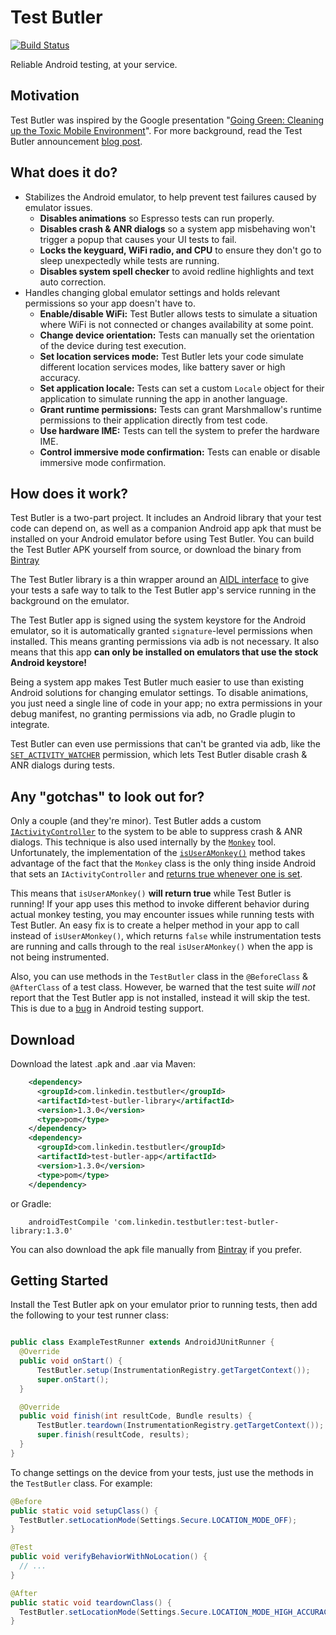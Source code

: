 # Test Butler
[![Build Status](https://travis-ci.org/linkedin/test-butler.svg?branch=master)](https://travis-ci.org/linkedin/test-butler)

Reliable Android testing, at your service.

## Motivation

Test Butler was inspired by the Google presentation "[Going Green: Cleaning up the Toxic Mobile Environment](https://www.youtube.com/watch?v=aHcmsK9jfGU)".
For more background, read the Test Butler announcement [blog post](https://engineering.linkedin.com/blog/2016/08/introducing-and-open-sourcing-test-butler--reliable-android-test).

## What does it do?

* Stabilizes the Android emulator, to help prevent test failures caused by emulator issues.
  * **Disables animations** so Espresso tests can run properly.
  * **Disables crash & ANR dialogs** so a system app misbehaving won't trigger a popup that causes your UI tests to fail.
  * **Locks the keyguard, WiFi radio, and CPU** to ensure they don't go to sleep unexpectedly while tests are running.
  * **Disables system spell checker** to avoid redline highlights and text auto correction.
* Handles changing global emulator settings and holds relevant permissions so your app doesn't have to.
  * **Enable/disable WiFi:** Test Butler allows tests to simulate a situation where WiFi is not connected or changes availability at some point.
  * **Change device orientation:** Tests can manually set the orientation of the device during test execution.
  * **Set location services mode:** Test Butler lets your code simulate different location services modes, like battery saver or high accuracy.
  * **Set application locale:** Tests can set a custom `Locale` object for their application to simulate running the app in another language.
  * **Grant runtime permissions:** Tests can grant Marshmallow's runtime permissions to their application directly from test code.
  * **Use hardware IME:** Tests can tell the system to prefer the hardware IME.
  * **Control immersive mode confirmation:** Tests can enable or disable immersive mode confirmation.

## How does it work?

Test Butler is a two-part project. It includes an Android library that your test code can depend on, as well as a companion Android app apk that must be installed on your Android emulator before using Test Butler.  You can build the Test Butler APK yourself from source, or download the binary from [Bintray](https://bintray.com/linkedin/maven/test-butler-app/)

The Test Butler library is a thin wrapper around an [AIDL interface](https://developer.android.com/guide/components/aidl.html) to give your tests a safe way to talk to the Test Butler app's service running in the background on the emulator.

The Test Butler app is signed using the system keystore for the Android emulator, so it is automatically granted `signature`-level permissions when installed. This means granting permissions via adb is not necessary. It also means that this app **can only be installed on emulators that use the stock Android keystore!**

Being a system app makes Test Butler much easier to use than existing Android solutions for changing emulator settings. To disable animations, you just need a single line of code in your app; no extra permissions in your debug manifest, no granting permissions via adb, no Gradle plugin to integrate.

Test Butler can even use permissions that can't be granted via adb, like the [`SET_ACTIVITY_WATCHER`](https://github.com/android/platform_frameworks_base/blob/master/core/res/AndroidManifest.xml#L1902) permission, which lets Test Butler disable crash & ANR dialogs during tests.

## Any "gotchas" to look out for?

Only a couple (and they're minor). Test Butler adds a custom [`IActivityController`](https://github.com/android/platform_frameworks_base/blob/master/core/java/android/app/IActivityController.aidl) to the system to be able to suppress crash & ANR dialogs. This technique is also used internally by the [`Monkey`](https://github.com/android/platform_development/blob/master/cmds/monkey/src/com/android/commands/monkey/Monkey.java#L255) tool. Unfortunately, the implementation of the [`isUserAMonkey()`](https://developer.android.com/reference/android/app/ActivityManager.html#isUserAMonkey()) method takes advantage of the fact that the `Monkey` class is the only thing inside Android that sets an `IActivityController` and [returns true whenever one is set](https://github.com/android/platform_frameworks_base/blob/master/services/core/java/com/android/server/am/ActivityManagerService.java#L10718).

This means that `isUserAMonkey()` **will return true** while Test Butler is running! If your app uses this method to invoke different behavior during actual monkey testing, you may encounter issues while running tests with Test Butler. An easy fix is to create a helper method in your app to call instead of `isUserAMonkey()`, which returns `false` while instrumentation tests are running and calls through to the real `isUserAMonkey()` when the app is not being instrumented.

Also, you can use methods in the `TestButler` class in the `@BeforeClass` & `@AfterClass` of a test class. However, be warned that the test suite *will not* report that the Test Butler app is not installed, instead it will skip the test. This is due to a [bug](https://code.google.com/p/android/issues/detail?id=183352) in Android testing support.

## Download

Download the latest .apk and .aar via Maven:
```xml
    <dependency>
      <groupId>com.linkedin.testbutler</groupId>
      <artifactId>test-butler-library</artifactId>
      <version>1.3.0</version>
      <type>pom</type>
    </dependency>
    <dependency>
      <groupId>com.linkedin.testbutler</groupId>
      <artifactId>test-butler-app</artifactId>
      <version>1.3.0</version>
      <type>pom</type>
    </dependency>
```

or Gradle:
```
    androidTestCompile 'com.linkedin.testbutler:test-butler-library:1.3.0'
```

You can also download the apk file manually from [Bintray](https://bintray.com/linkedin/maven/test-butler-app/) if you prefer.

## Getting Started

Install the Test Butler apk on your emulator prior to running tests, then add the following to your test runner class:

```java

public class ExampleTestRunner extends AndroidJUnitRunner {
  @Override
  public void onStart() {
      TestButler.setup(InstrumentationRegistry.getTargetContext());
      super.onStart();
  }

  @Override
  public void finish(int resultCode, Bundle results) {
      TestButler.teardown(InstrumentationRegistry.getTargetContext());
      super.finish(resultCode, results);
  }
}
```

To change settings on the device from your tests, just use the methods in the `TestButler` class. For example:

```java
@Before
public static void setupClass() {
  TestButler.setLocationMode(Settings.Secure.LOCATION_MODE_OFF);
}

@Test
public void verifyBehaviorWithNoLocation() {
  // ...
}

@After
public static void teardownClass() {
  TestButler.setLocationMode(Settings.Secure.LOCATION_MODE_HIGH_ACCURACY);
}
```
